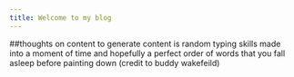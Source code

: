 ```yaml
---
title: Welcome to my blog
---
```

##thoughts on content
to generate content is random typing skills made into a moment of time and hopefully a perfect order of words that you fall asleep before painting down (credit to buddy wakefeild)
